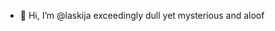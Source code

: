 - 👋 Hi, I’m @laskija
exceedingly dull yet mysterious and aloof


<!---
laskija/laskija is a ✨ special ✨ repository because its `README.md` (this file) appears on your GitHub profile.
You can click the Preview link to take a look at your changes.
--->
